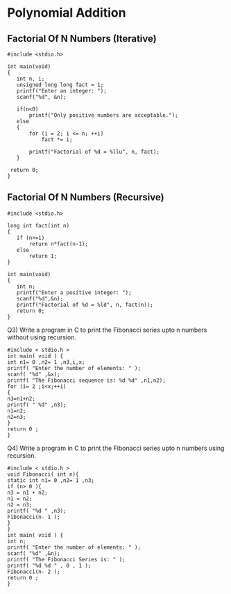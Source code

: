 # Polynomial Addition

## Factorial Of N Numbers (Iterative)

```
#include <stdio.h>
 
int main(void) 
{
   int n, i;
   unsigned long long fact = 1;
   printf("Enter an integer: ");
   scanf("%d", &n);
 
   if(n<0)
       printf("Only positive numbers are acceptable.");
   else
   {
       for (i = 2; i <= n; ++i)
           fact *= i;
       
       printf("Factorial of %d = %llu", n, fact);
   }
 
 return 0;
}
```
## Factorial Of N Numbers (Recursive)

```
#include <stdio.h>
 
long int fact(int n) 
{
   if (n>=1)
       return n*fact(n-1);
   else
       return 1;
}
 
int main(void) 
{
   int n;
   printf("Enter a positive integer: ");
   scanf("%d",&n);
   printf("Factorial of %d = %ld", n, fact(n));
   return 0;
}
```
Q3) Write a program in C to print the Fibonacci series upto n numbers
without using recursion.
```
#include < stdio.h >
int main( void ) {
int n1= 0 ,n2= 1 ,n3,i,x;
printf( "Enter the number of elements: " );
scanf( "%d" ,&x);
printf( "The Fibonacci sequence is: %d %d" ,n1,n2);
for (i= 2 ;i<x;++i)
{
n3=n1+n2;
printf( " %d" ,n3);
n1=n2;
n2=n3;
}
return 0 ;
}
```
Q4) Write a program in C to print the Fibonacci series upto n numbers
using recursion.
```
#include < stdio.h >
void Fibonacci( int n){
static int n1= 0 ,n2= 1 ,n3;
if (n> 0 ){
n3 = n1 + n2;
n1 = n2;
n2 = n3;
printf( "%d " ,n3);
Fibonacci(n- 1 );
}
}
int main( void ) {
int n;
printf( "Enter the number of elements: " );
scanf( "%d" ,&n);
printf( "The Fibonacci Series is: " );
printf( "%d %d " , 0 , 1 );
Fibonacci(n- 2 );
return 0 ;
}
```
